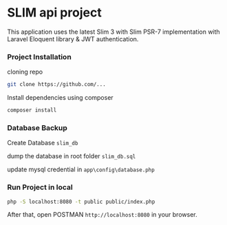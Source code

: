 # SLIM api project 
This application uses the latest Slim 3 with Slim PSR-7 implementation with Laravel Eloquent library & JWT authentication.

### Project Installation

cloning repo 
```bash
git clone https://github.com/...
```

Install dependencies using composer 
```bash
composer install
```


### Database Backup
Create Database ``slim_db``

dump the database in root folder ``slim_db.sql`` 

update mysql credential in ``app\config\database.php``



### Run Project in local
```bash
php -S localhost:8080 -t public public/index.php
```

After that, open POSTMAN `http://localhost:8080` in your browser.

